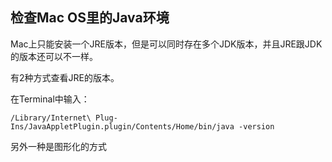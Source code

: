 ## 检查Mac OS里的Java环境

Mac上只能安装一个JRE版本，但是可以同时存在多个JDK版本，并且JRE跟JDK的版本还可以不一样。

有2种方式查看JRE的版本。

在Terminal中输入：

`/Library/Internet\ Plug-Ins/JavaAppletPlugin.plugin/Contents/Home/bin/java -version`

另外一种是图形化的方式